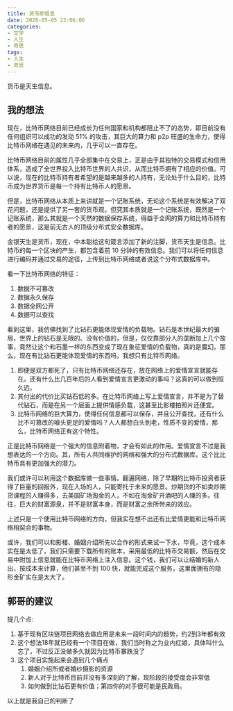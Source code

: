 ```yaml
---
title: 货币即信息
date: 2020-05-05 22:06:06
categories:
- 文学
- 人生
- 奇思
tags:
- 人生
- 奇思
---
```

货币是天生信息。

<!-- more -->

## 我的想法

现在，比特币网络目前已经成长为任何国家和机构都阻止不了的态势，即目前没有任何组织可以成功的发动 51% 的攻击，其巨大的算力和 p2p 旺盛的生命力，使得比特币网络在遇见的未来内，几乎可以一直存在。

比特币网络目前的属性几乎全部集中在交易上，正是由于其独特的交易模式和信用体系，造成了全世界投入比特币世界的人共识，从而比特币拥有了相应的价值。可以说，现在的比特币持有者希望的是越来越多的人持有，无论处于什么目的，比特币成为世界货币是每一个持有比特币人的愿景。

但是，比特币网络从本质上来讲就是一个记账系统，无论这个系统是有效解决了双花问题，还是提供了另一套的货币观，但究其本质就是一个记账系统，既然是一个记账系统，那么其就是一个天然的数据保存系统，得益于全网的算力和比特币持有者的愿景，这是前无古人的顶级分布式安全数据库。

金银天生是货币，现在，中本聪给这句箴言添加了新的注脚，货币天生是信息。比特币的每一个区块的产生，都包含着前 10 分钟的有效信息。我们可以将任何信息进行编码并通过交易的途径，上传到比特币网络或者说这个分布式数据库中。

看一下比特币网络的特征：

1. 数据不可篡改
2. 数据永久保存
3. 数据全网公开
4. 数据可以查找

看到这里，我仿佛找到了比钻石更能体现爱情的负载物。钻石是本世纪最大的骗局，世界上的钻石是无限的、没有价值的，但是，仅仅靠部分人的垄断加上几个故事，竟然让这个和石墨一样的东西变成了现在象征爱情的负载物，真的是魔幻。那么，现在有比钻石更能体现爱情的东西吗，我想只有比特币网络。

1. 即便是双方都死了，只有比特币网络还存在，放在网络上的爱情宣言就能存在。还有什么比几百年后的人看到爱情宣言更激动的事吗？这真的可以做到恒久远。
2. 其付出的代价比买钻石低的多。在比特币网络上写上爱情宣言，并不是为了替代钻石，而是在另一个层面上提供情感负载，这甚至比影楼拍照片还便宜。
3. 比特币网络的巨大算力，使得任何信息都可以保存，并且公开查找，还有什么比不可篡改的噱头更足的爱情吗？人人都想白头到老，性质不变的爱情，那么，比特币网络正有这个特性。

正是比特币网络是一个强大的信息附着物，才会有如此的作用。爱情宣言不过是我想表达的一个方向。其，所有人共同维护的网络和强大的分布式数据库，这个比比特币具有更加强大的潜力。

我们或许可以利用这个数据库做一些事情。翻遍网络，除了早期的比特币投资者获得了巨量的回报外，现在入场的人，只能寄托于未来的愿景。炒期货的不如卖炒期货课程的人赚得多，去美国矿场淘金的人，不如在淘金矿开酒吧的人赚的多。往往，巨大的财富源泉，并不是财富本身，而是财富之余所带来的效应。

上述只是一个使用比特币网络的方向，但我实在想不出还有比爱情更能和比特币网络相契合的事物。

或许，我们可以和影楼、婚姻介绍所先以合作的形式来试一下水，毕竟，这个成本实在是太低了，我们只需要下载所有的账本，采用最低的比特币交易额，然后在交易中附加上信息就能在比特币网络上注入信息。这个钱，我们可以让结婚的新人出，按成本来计算，他们甚至不到 100 快，就能完成这个服务，这里面拥有的隐形金矿实在是太大了。

## 郭哥的建议

提几个点:

1. 基于现有区块链项目网络去做应用是未来一段时间内的趋势，约2到3年都有效
2. 这个想法18年就已经有一个项目在做，我们当时称之为业内红娘，具体叫什么忘了，不过反正没做多久就因为比特币暴跌没了
3. 这个项目实施起来会遇到几个痛点
	1. 婚姻介绍所或者婚纱摄影的资源
	2. 新人对于比特币目前并没有多深刻的了解，现阶段的接受度会非常低
	3. 如何做到比钻石更有价值；第四你的对手很可能是民政局。
	
以上就是我自己的判断了